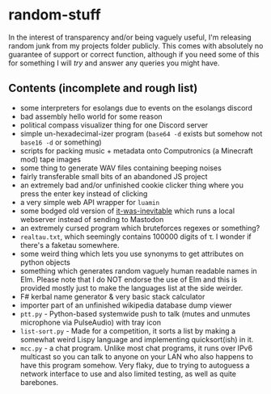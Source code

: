 # random-stuff

In the interest of transparency and/or being vaguely useful, I'm releasing random junk from my projects folder publicly.
This comes with absolutely no guarantee of support or correct function, although if you need some of this for something I will *try* and answer any queries you might have.

## Contents (incomplete and rough list)

* some interpreters for esolangs due to events on the esolangs discord
* bad assembly hello world for some reason
* political compass visualizer thing for one Discord server
* simple un-hexadecimal-izer program (`base64 -d` exists but somehow not `base16 -d` or something)
* scripts for packing music + metadata onto Computronics (a Minecraft mod) tape images
* some thing to generate WAV files containing beeping noises
* fairly transferable small bits of an abandoned JS project
* an extremely bad and/or unfinished cookie clicker thing where you press the enter key instead of clicking
* a very simple web API wrapper for `luamin`
* some bodged old version of [it-was-inevitable](https://github.com/BenLubar/it_was_inevitable) which runs a local webserver instead of sending to Mastodon
* an extremely cursed program which bruteforces regexes or something?
* `realtau.txt`, which seemingly contains 100000 digits of τ. I wonder if there's a faketau somewhere.
* some weird thing which lets you use synonyms to get attributes on python objects
* something which generates random vaguely human readable names in Elm. Please note that I do NOT endorse the use of Elm and this is provided mostly just to make the languages list at the side weirder.
* F# kerbal name generator & very basic stack calculator
* importer part of an unfinished wikipedia database dump viewer
* `ptt.py` - Python-based systemwide push to talk (mutes and unmutes microphone via PulseAudio) with tray icon
* `list-sort.py` - Made for a competition, it sorts a list by making a somewhat weird Lispy language and implementing quicksort(ish) in it.
* `mcc.py` - a chat program. Unlike most chat programs, it runs over IPv6 multicast so you can talk to anyone on your LAN who also happens to have this program somehow. Very flaky, due to trying to autoguess a network interface to use and also limited testing, as well as quite barebones.